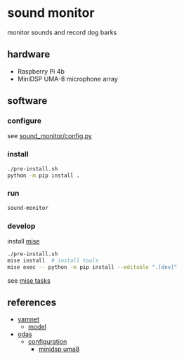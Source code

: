 # sound monitor

monitor sounds and record dog barks

## hardware

- Raspberry Pi 4b
- MiniDSP UMA-8 microphone array

## software

### configure

see [sound_monitor/config.py](./sound_monitor/config.py)

### install

```bash
./pre-install.sh
python -m pip install .
```

### run

```bash
sound-monitor
```

### develop

install [mise](https://mise.jdx.dev/getting-started.html)

```bash
./pre-install.sh
mise install  # install tools
mise exec -- python -m pip install --editable ".[dev]"
```

see [mise tasks](./.mise.toml)

## references

- [yamnet](https://github.com/tensorflow/models/tree/master/research/audioset/yamnet)
  - [model](https://www.kaggle.com/models/google/yamnet)
- [odas](https://github.com/introlab/odas)
  - [configuration](https://github.com/introlab/odas/wiki/configuration)
    - [minidsp uma8](https://github.com/introlab/odas/blob/master/config/odaslive/minidsp.cfg)
